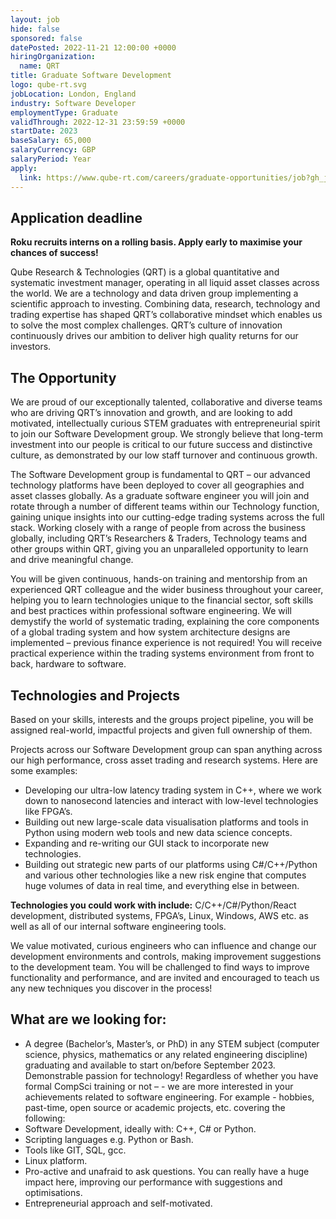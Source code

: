 ```yaml
---
layout: job
hide: false
sponsored: false
datePosted: 2022-11-21 12:00:00 +0000
hiringOrganization:
  name: QRT
title: Graduate Software Development
logo: qube-rt.svg
jobLocation: London, England
industry: Software Developer
employmentType: Graduate
validThrough: 2022-12-31 23:59:59 +0000
startDate: 2023
baseSalary: 65,000
salaryCurrency: GBP
salaryPeriod: Year
apply:
  link: https://www.qube-rt.com/careers/graduate-opportunities/job?gh_jid=6495241002
---
```


## Application deadline
**Roku recruits interns on a rolling basis. Apply early to maximise your chances of success!**


Qube Research & Technologies (QRT) is a global quantitative and systematic investment manager, operating in all liquid asset classes across the world. We are a technology and data driven group implementing a scientific approach to investing. Combining data, research, technology and trading expertise has shaped QRT’s collaborative mindset which enables us to solve the most complex challenges. QRT’s culture of innovation continuously drives our ambition to deliver high quality returns for our investors.


## The Opportunity
We are proud of our exceptionally talented, collaborative and diverse teams who are driving QRT’s innovation and growth, and are looking to add motivated, intellectually curious STEM graduates with entrepreneurial spirit to join our Software Development group. We strongly believe that long-term investment into our people is critical to our future success and distinctive culture, as demonstrated by our low staff turnover and continuous growth.

The Software Development group is fundamental to QRT – our advanced technology platforms have been deployed to cover all geographies and asset classes globally. As a graduate software engineer you will join and rotate through a number of different teams within our Technology function, gaining unique insights into our cutting-edge trading systems across the full stack. Working closely with a range of people from across the business globally, including QRT’s Researchers & Traders, Technology teams and other groups within QRT, giving you an unparalleled opportunity to learn and drive meaningful change.

You will be given continuous, hands-on training and mentorship from an experienced QRT colleague and the wider business throughout your career, helping you to learn technologies unique to the financial sector, soft skills and best practices within professional software engineering. We will demystify the world of systematic trading, explaining the core components of a global trading system and how system architecture designs are implemented – previous finance experience is not required! You will receive practical experience within the trading systems environment from front to back, hardware to software.


## Technologies and Projects
Based on your skills, interests and the groups project pipeline, you will be assigned real-world, impactful projects and given full ownership of them.

Projects across our Software Development group can span anything across our high performance, cross asset trading and research systems. Here are some examples:
- Developing our ultra-low latency trading system in C++, where we work down to nanosecond latencies and interact with low-level technologies like FPGA’s.
- Building out new large-scale data visualisation platforms and tools in Python using modern web tools and new data science concepts.
- Expanding and re-writing our GUI stack to incorporate new technologies.
- Building out strategic new parts of our platforms using C#/C++/Python and various other technologies like a new risk engine that computes huge volumes of data in real time, and everything else in between.
 
**Technologies you could work with include:** C/C++/C#/Python/React development, distributed systems, FPGA’s, Linux, Windows, AWS etc. as well as all of our internal software engineering tools.

We value motivated, curious engineers who can influence and change our development environments and controls, making improvement suggestions to the development team. You will be challenged to find ways to improve functionality and performance, and are invited and encouraged to teach us any new techniques you discover in the process!


## What are we looking for:
- A degree (Bachelor’s, Master’s, or PhD) in any STEM subject (computer science, physics, mathematics or any related engineering discipline) graduating and available to start on/before September 2023.
Demonstrable passion for technology! Regardless of whether you have formal CompSci training or not – - we are more interested in your achievements related to software engineering. For example - hobbies, past-time, open source or academic projects, etc. covering the following:
- Software Development, ideally with: C++, C# or Python.
- Scripting languages e.g. Python or Bash.
- Tools like GIT, SQL, gcc.
- Linux platform.
- Pro-active and unafraid to ask questions. You can really have a huge impact here, improving our performance with suggestions and optimisations.
- Entrepreneurial approach and self-motivated.